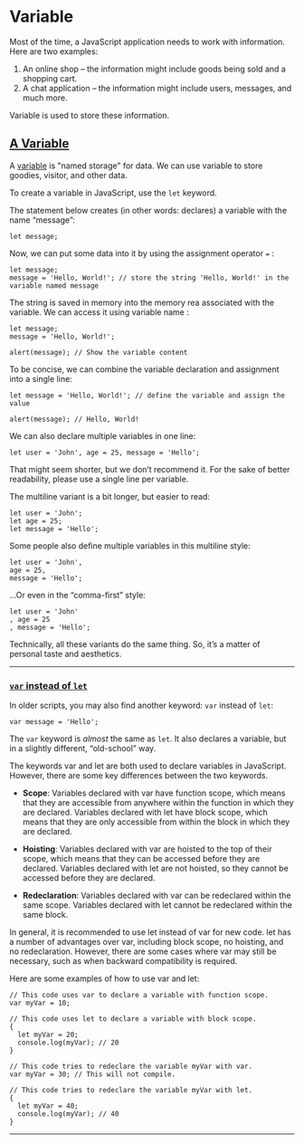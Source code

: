 # Variable
Most of the time, a JavaScript application needs to work with information. Here are two examples:

1. An online shop – the information might include goods being sold and a shopping cart.
2. A chat application – the information might include users, messages, and much more.

Variable is used to store these information.

## [A Variable](#a-variable)
A [variable](https://en.wikipedia.org/wiki/Variable_(computer_science)) is "named storage" for data. We can use variable to store goodies, visitor, and other data.

To create a variable in JavaScript, use the `let` keyword.

The statement below creates (in other words: declares) a variable with the name “message”:

    let message;

Now, we can put some data into it by using the assignment operator `=` :

    let message;
    message = 'Hello, World!'; // store the string 'Hello, World!' in the variable named message

The string is saved in memory into the memory rea associated with the variable. We can access it using variable name :

    let message;
    message = 'Hello, World!';

    alert(message); // Show the variable content

To be concise, we can combine the variable declaration and assignment into a single line:

    let message = 'Hello, World!'; // define the variable and assign the value

    alert(message); // Hello, World!

We can also declare multiple variables in one line:

    let user = 'John', age = 25, message = 'Hello';

That might seem shorter, but we don’t recommend it. For the sake of better readability, please use a single line per variable.

The multiline variant is a bit longer, but easier to read:

    let user = 'John';
    let age = 25;
    let message = 'Hello';

Some people also define multiple variables in this multiline style:

    let user = 'John',
    age = 25,
    message = 'Hello';

…Or even in the “comma-first” style:

    let user = 'John'
    , age = 25
    , message = 'Hello';

Technically, all these variants do the same thing. So, it’s a matter of personal taste and aesthetics.
 
****
### [`var` instead of `let`](#var-instead-of-let)

In older scripts, you may also find another keyword: `var` instead of `let`:

    var message = 'Hello';

The `var` keyword is *almost* the same as `let`. It also declares a variable, but in a slightly different, “old-school” way.

The keywords var and let are both used to declare variables in JavaScript. However, there are some key differences between the two keywords.

- **Scope**: Variables declared with var have function scope, which means that they are accessible from anywhere within the function in which they are declared. Variables declared with let have block scope, which means that they are only accessible from within the block in which they are declared.

- **Hoisting**: Variables declared with var are hoisted to the top of their scope, which means that they can be accessed before they are declared. Variables declared with let are not hoisted, so they cannot be accessed before they are declared.

- **Redeclaration**: Variables declared with var can be redeclared within the same scope. Variables declared with let cannot be redeclared within the same block.

In general, it is recommended to use let instead of var for new code. let has a number of advantages over var, including block scope, no hoisting, and no redeclaration. However, there are some cases where var may still be necessary, such as when backward compatibility is required.

Here are some examples of how to use var and let:

    // This code uses var to declare a variable with function scope.
    var myVar = 10;

    // This code uses let to declare a variable with block scope.
    {
      let myVar = 20;
      console.log(myVar); // 20
    }

    // This code tries to redeclare the variable myVar with var.
    var myVar = 30; // This will not compile.

    // This code tries to redeclare the variable myVar with let.
    {
      let myVar = 40;
      console.log(myVar); // 40
    }

****

